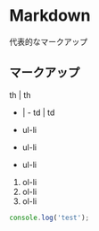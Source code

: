 # Markdown

代表的なマークアップ

## マークアップ

th | th
- | -
td | td

- ul-li
- ul-li
- ul-li

1. ol-li
1. ol-li
1. ol-li

```js
console.log('test');
```
